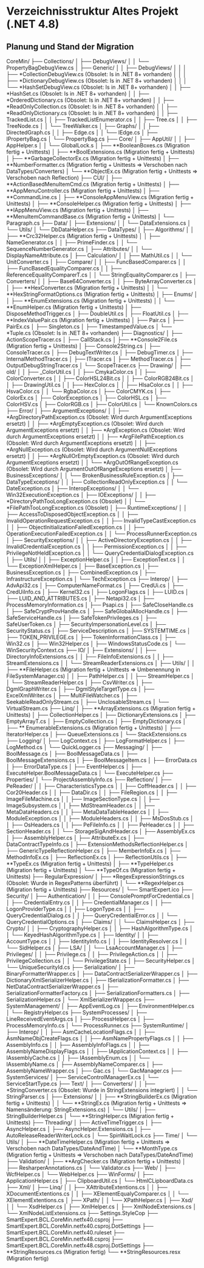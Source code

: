 # Verzeichnisstruktur Altes Projekt (.NET 4.8)

## Planung und Stand der Migration

CoreMin/
├── Collections/
│   ├── DebugViews/
│   │   └── PropertyBagDebugView.cs
│   ├── Generic/
│   │   ├── DebugViews/
│   │   │   ├── *CollectionDebugView.cs (Obsolet: Is in .NET 8+ vorhanden)
│   │   │   ├── *DictionaryDebugView.cs (Obsolet: Is in .NET 8+ vorhanden)
│   │   │   └── *HashSetDebugView.cs (Obsolet: Is in .NET 8+ vorhanden)
│   │   ├── *HashSet.cs (Obsolet: Is in .NET 8+ vorhanden)
│   │   ├── *OrderedDictionary.cs (Obsolet: Is in .NET 8+ vorhanden)
│   │   ├── *ReadOnlyCollection.cs (Obsolet: Is in .NET 8+ vorhanden)
│   │   ├── *ReadOnlyDictionary.cs (Obsolet: Is in .NET 8+ vorhanden)
│   │   ├── TrackedList.cs
│   │   ├── TrackedListEnumerator.cs
│   │   ├── Tree.cs
│   │   ├── TreeNode.cs
│   │   └── TreeWalker.cs
│   ├── Graphs/
│   │   ├── DirectedGraph.cs
│   │   ├── Edge.cs
│   │   └── IEdge.cs
│   ├── IPropertyBag.cs
│   └── PropertyBag.cs
├── Core/
│   ├── AppUtil/
│   │   ├── AppHelper.s
│   │   └── GlobalLock.s
│   ├── **BooleanBoxes.cs (Migration fertig + Unittests)
│   ├── **BoolExtensions.cs (Migration fertig + Unittests)
│   ├── **GarbageCollectorEx.cs (Migration fertig + Unittests)
│   ├── **NumberFormatter.cs (Migration fertig + Unittests => Verschoben nach DataTypes/Converters)
│   └── **ObjectEx.cs (Migration fertig + Unittests => Verschoben nach Reflection)
├── CUI/
│   ├── **ActionBasedMenuItemCmd.cs  (Migration fertig + Unittests)
│   ├── **AppMenuController.cs  (Migration fertig + Unittests)
│   ├── **CommandLine.cs
│   ├── **ConsoleAppMenuView.cs  (Migration fertig + Unittests)
│   ├── **ConsoleHelper.cs  (Migration fertig + Unittests)
│   ├── **IAppMenuView.cs  (Migration fertig + Unittests)
│   ├── **MenuItemCommandBase.cs  (Migration fertig + Unittests)
│   └── Paragraph.cs
├── Data/
│   ├── Extensions/
│   │   └── DataExtensions.cs
│   └── Utils/
│       └── DbDataHelper.cs
├── DataTypes/
│   ├── Algorithms/
│   │   ├── **Crc32Helper.cs (Migration fertig + Unittests)
│   │   ├── NameGenerator.cs
│   │   ├── PrimeFinder.cs
│   │   └── SequenceNumberGenerator.cs
│   ├── Attributes/
│   │   └── DisplayNameAttribute.cs
│   ├── Calculation/
│   │   ├── MathUtil.cs
│   │   └── UnitConverter.cs
│   ├── Compare/
│   │   ├── FuncBasedComparer.cs
│   │   ├── FuncBasedEqualityComparer.cs
│   │   ├── ReferenceEqualityComparerT.cs
│   │   └── StringEqualityComparer.cs
│   ├── Converters/
│   │   ├── Base64Converter.cs
│   │   ├── ByteArrayConverter.cs
│   │   ├── **HexConverter.cs (Migration fertig + Unittests)
│   │   └── **HexStringFormatOptions.cs (Migration fertig + Unittests)
│   ├── Enums/
│   │   ├── **EnumExtensions.cs (Migration fertig + Unittests)
│   │   └── **EnumHelper.cs (Migration fertig + Unittests)
│   ├── DisposeMethodTrigger.cs
│   ├── DoubleUtil.cs
│   ├── FloatUtil.cs
│   ├── **IndexValuePair.cs (Migration fertig + Unittests)
│   ├── Pair.cs
│   ├── PairEx.cs
│   ├── Singleton.cs
│   ├── TimestampedValue.cs
│   └── *Tuple.cs (Obsolet: Is in .NET 8+ vorhanden)
├── Diagnostics/
│   ├── ActionScopeTracer.cs
│   ├── CallStack.cs
│   ├── **Console2File.cs (Migration fertig + Unittests)
│   ├── Console2String.cs
│   ├── ConsoleTracer.cs
│   ├── DebugTextWriter.cs
│   ├── DebugTimer.cs
│   ├── InternalMethodTracer.cs
│   ├── ITracer.cs
│   ├── MethodTracer.cs
│   ├── OutputDebugStringTracer.cs
│   └── ScopeTracer.cs
├── Drawing/
│   ├── old/
│   │   ├── _ColorUtil.cs
│   │   ├── CmykaColor.cs
│   │   ├── ColorConverter.cs
│   │   ├── ColorHSL24Bit.cs
│   │   ├── ColorRGB24Bit.cs
│   │   ├── DrawingUtil.cs
│   │   ├── HexColor.cs
│   │   ├── HlsaColor.cs
│   │   ├── HsvaColor.cs
│   │   └── RgbaColor.cs
│   ├── ColorCMYK.cs
│   ├── ColorEx.cs
│   ├── ColorException.cs
│   ├── ColorHSL.cs
│   ├── ColorHSV.cs
│   ├── ColorRGB.cs
│   ├── ColorUtil.cs
│   └── KnownColors.cs
├── Error/
│   ├── ArgumentExceptions/
│   │   ├── *ArgDirectoryPathException.cs (Obsolet: Wird durch ArgumentExceptions ersetzt)
│   │   ├── *ArgEmptyException.cs (Obsolet: Wird durch ArgumentExceptions ersetzt)
│   │   ├── *ArgException.cs (Obsolet: Wird durch ArgumentExceptions ersetzt)
│   │   ├── *ArgFilePathException.cs (Obsolet: Wird durch ArgumentExceptions ersetzt)
│   │   ├── *ArgNullException.cs (Obsolet: Wird durch ArgumentNullExceptions ersetzt)
│   │   ├── *ArgNullOrEmptyException.cs (Obsolet: Wird durch ArgumentExceptions ersetzt)
│   │   └── *ArgOutOfRangeException.cs (Obsolet: Wird durch ArgumentOutOfRangeExceptions ersetzt)
│   ├── BusinessExceptions/
│   │   └── BrokenBusinessRuleException.cs
│   ├── DataTypeExceptions/
│   │   ├── CollectionReadOnlyException.cs
│   │   └── DateException.cs
│   ├── InteropExceptions/
│   │   └── Win32ExecutionException.cs
│   ├── IOExceptions/
│   │   ├── *DirectoryPathTooLongException.cs (Obsolet)
│   │   └── *FilePathTooLongException.cs (Obsolet)
│   ├── RuntimeExceptions/
│   │   ├── AccessToDisposedObjectException.cs
│   │   ├── InvalidOperationRequestException.cs
│   │   ├── InvalidTypeCastException.cs
│   │   ├── ObjectInitializationFailedException.cs
│   │   ├── OperationExecutionFailedException.cs
│   │   └── ProcessRunnerException.cs
│   ├── SecurityExceptions/
│   │   ├── ActiveDirectoryException.cs
│   │   ├── InvalidCredentialException.cs
│   │   ├── PermissionException.cs
│   │   ├── PrivilegeNotHeldException.cs
│   │   └── QueryCredentialDialogException.cs
│   ├── Utils/
│   │   ├── ExceptionHelper.cs
│   │   ├── ExceptionText.cs
│   │   └── ExceptionXmlHelper.cs
│   ├── BaseException.cs
│   ├── BusinessException.cs
│   ├── CombinedException.cs
│   ├── InfrastructureException.cs
│   └── TechException.cs
├── Interop/
│   ├── AdvApi32.cs
│   ├── ComputerNameFormat.cs
│   ├── CredUi.cs
│   ├── CredUiInfo.cs
│   ├── Kernel32.cs
│   ├── LogonFlags.cs
│   ├── LUID.cs
│   ├── LUID_AND_ATTRIBUTES.cs
│   ├── Netapi32.cs
│   ├── ProcessMemoryInformation.cs
│   ├── Psapi.cs
│   ├── SafeCloseHandle.cs
│   ├── SafeCryptProvHandle.cs
│   ├── SafeGlobalAllocHandle.cs
│   ├── SafeServiceHandle.cs
│   ├── SafeTokenPrivileges.cs
│   ├── SafeUserToken.cs
│   ├── SecurityImpersonationLevel.cs
│   ├── SecurityStatus.cs
│   ├── ServiceDescription.cs
│   ├── SYSTEMTIME.cs
│   ├── TOKEN_PRIVILEGE.cs
│   ├── TokenInformationClass.cs
│   ├── Win32.cs
│   ├── Win32Helper.cs
│   ├── WindowsStatusCode.cs
│   └── WinSecurityContext.cs
├── IO/
│   ├── Extensions/
│   │   ├── DirectoryInfoExtensions.cs
│   │   ├── FileInfoExtensions.cs
│   │   ├── StreamExtensions.cs
│   │   └── StreamReaderExtensions.cs
│   ├── Utils/
│   │   ├── **FileHelper.cs (Migration fertig + Unittests => Umbenennung in FileSystemManager.cs)
│   │   ├── PathHelper.cs
│   │   ├── StreamHelper.cs
│   │   └── StreamReaderHelper.cs
│   ├── CsvWriter.cs
│   ├── DgmlGraphWriter.cs
│   ├── DgmlStyleTargetType.cs
│   ├── ExcelXmlWriter.cs
│   ├── MultiFileWatcher.cs
│   ├── SeekableReadOnlyStream.cs
│   ├── UnclosableStream.cs
│   └── VirtualStream.cs
├── Linq/
│   ├── **ArrayExtensions.cs  (Migration fertig + Unittests)
│   ├── CollectionHelper.cs
│   ├── DictionaryExtensions.cs
│   ├── EmptyArrayT.cs
│   ├── EmptyCollection.cs
│   ├── EmptyDictionary.cs
│   ├── ** EnumerableExtensions.cs (Migration fertig + Unittests)
│   ├── IteratorHelper.cs
│   ├── QueueExtensions.cs
│   └── StackExtensions.cs
├── Logging/
│   ├── LogContext.cs
│   ├── LogFormatHelper.cs
│   ├── LogMethod.cs
│   └── QuickLogger.cs
├── Messaging/
│   ├── BoolMessage.cs
│   ├── BoolMessageData.cs
│   ├── BoolMessageExtensions.cs
│   ├── BoolMessageItem.cs
│   ├── ErrorData.cs
│   ├── ErrorDataType.cs
│   ├── EventHelper.cs
│   ├── ExecuteHelper.BoolMessageData.cs
│   └── ExecuteHelper.cs
├── Properties/
│   └── ProjectAssemblyInfo.cs
├── Reflection/
│   ├── PeReader/
│   │   ├── CharacteristicsType.cs
│   │   ├── CoffHeader.cs
│   │   ├── Cor20Header.cs
│   │   ├── DataDir.cs
│   │   ├── FileRegion.cs
│   │   ├── ImageFileMachine.cs
│   │   ├── ImageSectionType.cs
│   │   ├── ImageSubsystem.cs
│   │   ├── MdStreamHeader.cs
│   │   ├── MetaDataHeaders.cs
│   │   ├── MetaDataTableHeader.cs
│   │   ├── ModuleException.cs
│   │   ├── ModuleHeaders.cs
│   │   ├── MsDosStub.cs
│   │   ├── OsHeaders.cs
│   │   ├── PeFileInfo.cs
│   │   ├── PeHeader.cs
│   │   ├── SectionHeader.cs
│   │   └── StorageSigAndHeader.cs
│   ├── AssemblyEx.cs
│   ├── AssemblyHelper.cs
│   ├── AttributeEx.cs
│   ├── DataContractTypeInfo.cs
│   ├── ExtensionMethodsReflectionHelper.cs
│   ├── GenericTypeReflectionHelper.cs
│   ├── MemberInfoEx.cs
│   ├── MethodInfoEx.cs
│   ├── ReflectionEx.cs
│   ├── ReflectionUtils.cs
│   ├── **TypeEx.cs (Migration fertig + Unittests)
│   ├── **TypeHelper.cs (Migration fertig + Unittests)
│   └── **TypeOf.cs (Migration fertig + Unittests)
├── RegularExpression/
│   ├── *RegexExpressionStrings.cs (Obsolet: Wurde in RegexPatterns überführt)
│   └── **RegexHelper.cs (Migration fertig + Unittests)
├── Resources/
│   └── SmartExpert.ico
├── Security/
│   ├── Authentication/
│   │   ├── ConsolePromptForCredential.cs
│   │   ├── CredentialEntry.cs
│   │   ├── CredentialManager.cs
│   │   ├── LogonProviderType.cs
│   │   ├── LogonType.cs
│   │   ├── QueryCredentialDialog.cs
│   │   ├── QueryCredentialError.cs
│   │   └── QueryCredentialOptions.cs
│   ├── Claims/
│   │   └── ClaimsHelper.cs
│   ├── Crypto/
│   │   ├── CryptographyHelper.cs
│   │   ├── HashAlgorithmType.cs
│   │   └── KeyedHashAlgorithmType.cs
│   ├── Identity/
│   │   ├── AccountType.cs
│   │   ├── IdentityInfo.cs
│   │   ├── IdentityResolver.cs
│   │   └── SidHelper.cs
│   ├── LSA/
│   │   └── LsaAccountManager.cs
│   ├── Privileges/
│   │   ├── Privilege.cs
│   │   ├── PrivilegeAction.cs
│   │   ├── PrivilegeCollection.cs
│   │   └── PrivilegeState.cs
│   ├── SecurityHelper.cs
│   └── UniqueSecurityId.cs
├── Serialization/
│   ├── BinaryFormatterWrapper.cs
│   ├── DataContractSerializerWrapper.cs
│   ├── DictionaryXmlSerializerHelper.cs
│   ├── ISerializationFormatter.cs
│   ├── NetDataContractSerializerWrapper.cs
│   ├── SerializationFormatterFactory.cs
│   ├── SerializationFormatters.cs
│   ├── SerializationHelper.cs
│   └── XmlSerializerWrapper.cs
├── SystemManagement/
│   ├── AppEventLog.cs
│   ├── EnvironmentHelper.cs
│   └── RegistryHelper.cs
├── SystemProcesses/
│   ├── LineReceivedEventArgs.cs
│   ├── ProcessHelper.cs
│   ├── ProcessMemoryInfo.cs
│   └── ProcessRunner.cs
├── SystemRuntime/
│   ├── Interop/
│   │   ├── AsmCacheLocationFlags.cs
│   │   ├── AsmNameObjCreateFlags.cs
│   │   ├── AsmNamePropertyFlags.cs
│   │   ├── AssemblyInfo.cs
│   │   ├── AssemblyInfoFlags.cs
│   │   ├── AssemblyNameDisplayFlags.cs
│   │   ├── IApplicationContext.cs
│   │   ├── IAssemblyCache.cs
│   │   ├── IAssemblyEnum.cs
│   │   └── IAssemblyName.cs
│   ├── AssemblyNameComparer.cs
│   ├── AssemblyNameWrapper.cs
│   ├── Gac.cs
│   └── GacManager.cs
├── SystemServices/
│   ├── ServiceControlManagerEx.cs
│   └── ServiceStartType.cs
├── Text/
│   ├── Converters/
│   │   ├── *StringConverter.cs (Obsolet: Wurde in StringExtensions integriert)
│   │   └── StringParser.cs
│   ├── Extensions/
│   │   ├── **StringBuilderEx.cs (Migration fertig + Unittests)
│   │   └── **StringEx.cs (Migration fertig + Unittests => Namensänderung: StringExtensions.cs)
│   └── Utils/
│       ├── StringBuilderHelper.cs
│       └── **StringHelper.cs (Migration fertig + Unittests)
├── Threading/
│   ├── ActiveTimeTrigger.cs
│   ├── AsyncHelper.cs
│   ├── AsyncHelper.Extensions.cs
│   ├── AutoReleaseReaderWriterLock.cs
│   └── SpinWaitLock.cs
├── Time/
│   └── Utils/
│       ├── **DateTimeHelper.cs (Migration fertig + Unittests => Verschoben nach DataTypes/DateAndTime)
│       └── **MonthType.cs (Migration fertig + Unittests => Verschoben nach DataTypes/DateAndTime)
├── Validation/
│   ├── **ArgChecker.cs (Migration fertig + Unittests)
│   ├── ResharperAnnotations.cs
│   └── Validator.cs
├── Web/
│   ├── WcfHelper.cs
│   └── WebHelper.cs
├── WinForms/
│   ├── ApplicationHelper.cs
│   ├── ClipboardUtil.cs
│   └── HtmlCLipboardData.cs
├── Xml/
│   ├── Linq/
│   │   ├── XAttributeExtentions.cs
│   │   ├── XDocumentExtentions.cs
│   │   ├── XElementEqualyComparer.cs
│   │   └── XElementExtentions.cs
│   ├── XPath/
│   │   └── XPathHelper.cs
│   ├── Xsd/
│   │   └── XsdHelper.cs
│   ├── XmlHelper.cs
│   ├── XmlNodeExtensions.cs
│   └── XmlNodeListExtensions.cs
├── Settings.StyleCop
├── SmartExpert.BCL.CoreMin.netfx40.csproj
├── SmartExpert.BCL.CoreMin.netfx40.csproj.DotSettings
├── SmartExpert.BCL.CoreMin.netfx40.ruleset
├── SmartExpert.BCL.CoreMin.netfx48.csproj
├── SmartExpert.BCL.CoreMin.netfx48.csproj.DotSettings
├── **StringResources.cs (Migration fertig)
└── **StringResources.resx (Migration fertig)
